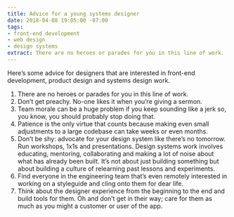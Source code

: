 ```yaml
---
title: Advice for a young systems designer
date: 2018-04-08 19:05:00 -07:00
tags:
- front-end development
- web design
- design systems
extract: There are no heroes or parades for you in this line of work.
---
```


Here’s some advice for designers that are interested in front-end development, product design and systems design work. 

1. There are no heroes or parades for you in this line of work.
2. Don’t get preachy. No-one likes it when you’re giving a sermon.
3. Team morale can be a huge problem if you keep sounding like a jerk so, you know, you should probably stop doing that.
3. Patience is the only virtue that counts because making even small adjustments to a large codebase can take weeks or even months.
4. Don’t be shy: advocate for your design system like there’s no tomorrow. Run workshops, 1x1s and presentations. Design systems work involves educating, mentoring, collaborating and making a lot of noise about what has already been built. It’s not about just building something but about building a culture of relearning past lessons and experiments.
5. Find everyone in the engineering team that’s even remotely interested in working on a styleguide and cling onto them for dear life.
6. Think about the designer experience from the beginning to the end and build tools for them. Oh and don’t get in their way; care for them as much as you might a customer or user of the app.